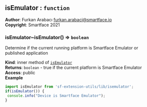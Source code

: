 <a name="module_isEmulator"></a>

## isEmulator : <code>function</code>
**Author**: Furkan Arabacı <furkan.arabaci@smartface.io>  
**Copyright**: Smartface 2021  
<a name="module_isEmulator..isEmulator"></a>

### isEmulator~isEmulator() ⇒ <code>boolean</code>
Determine if the current running platform is Smartface Emulator or published application

**Kind**: inner method of [<code>isEmulator</code>](#module_isEmulator)  
**Returns**: <code>boolean</code> - true if the current platform is Smartface Emulator  
**Access**: public  
**Example**  
```js
import isEmulator from 'sf-extension-utils/lib/isemulator';
if(isEmulator()) {
 console.info("Device is Smartface Emulator");
}
```
